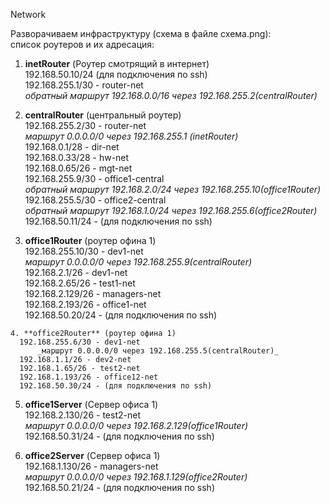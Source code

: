Network  

Разворачиваем инфраструктуру (схема в файле схема.png):  
 список роутеров и их адресация:  
   1. **inetRouter** (Роутер смотрящий в интернет)  
      192.168.50.10/24 (для подключения по ssh)  
      192.168.255.1/30  - router-net  
          _обратный маршрут 192.168.0.0/16 через 192.168.255.2(centralRouter)_  

   2. **centralRouter** (центральный роутер)  
      192.168.255.2/30 - router-net  
          _маршрут 0.0.0.0/0 через 192.168.255.1 (inetRouter)_  
      192.168.0.1/28 - dir-net    
      192.168.0.33/28 - hw-net    
      192.168.0.65/26 - mgt-net    
      192.168.255.9/30 - office1-central  
          _обратный маршрут 192.168.2.0/24 через 192.168.255.10(office1Router)_  
      192.168.255.5/30 - office2-central  
          _обратный маршрут 192.168.1.0/24 через 192.168.255.6(office2Router)_  
      192.168.50.11/24 - (для подключения по ssh)  

   3. **office1Router** (роутер офина 1)  
      192.168.255.10/30 - dev1-net  
          _маршрут 0.0.0.0/0 через 192.168.255.9(centralRouter)_    
      192.168.2.1/26 - dev1-net  
      192.168.2.65/26 - test1-net  
      192.168.2.129/26 - managers-net     
      192.168.2.193/26 - office1-net  
      192.168.50.20/24 - (для подключения по ssh)  

    4. **office2Router** (роутер офина 1)  
      192.168.255.6/30 - dev1-net  
          _маршрут 0.0.0.0/0 через 192.168.255.5(centralRouter)_    
      192.168.1.1/26 - dev2-net  
      192.168.1.65/26 - test2-net    
      192.168.1.193/26 - office12-net  
      192.168.50.30/24 - (для подключения по ssh)  

   5. **office1Server** (Сервер офиса 1)  
      192.168.2.130/26 - test2-net  
          _маршрут 0.0.0.0/0 через 192.168.2.129(office1Router)_  
      192.168.50.31/24 - (для подключения по ssh)  

   6. **office2Server** (Сервер офиса 1)  
      192.168.1.130/26 - managers-net  
          _маршрут 0.0.0.0/0 через 192.168.1.129(office2Router)_  
      192.168.50.21/24 - (для подключения по ssh)  